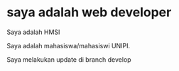# saya adalah web developer

Saya adalah HMSI

Saya adalah mahasiswa/mahasiswi UNIPI.

Saya melakukan update di branch develop
